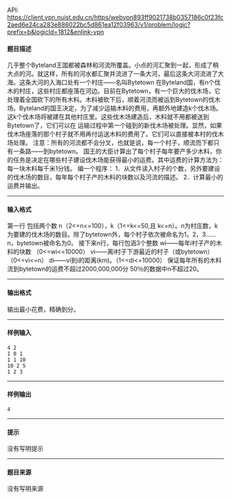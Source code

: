 API: https://client.vpn.nuist.edu.cn/https/webvpn893ff9021738b0357186c0f23fc2aed6e24ca283e886022bc5d861ea12f03963/v1/problem/logic?prefix=b&logicId=1812&enlink-vpn

#### 题目描述

几乎整个Byteland王国都被森林和河流所覆盖。小点的河汇聚到一起，形成了稍大点的河。就这样，所有的河水都汇聚并流进了一条大河，最后这条大河流进了大海。这条大河的入海口处有一个村庄——名叫Bytetown 在Byteland国，有n个伐木的村庄，这些村庄都座落在河边。目前在Bytetown，有一个巨大的伐木场，它处理着全国砍下的所有木料。木料被砍下后，顺着河流而被运到Bytetown的伐木场。Byteland的国王决定，为了减少运输木料的费用，再额外地建造k个伐木场。这k个伐木场将被建在其他村庄里。这些伐木场建造后，木料就不用都被送到Bytetown了，它们可以在 运输过程中第一个碰到的新伐木场被处理。显然，如果伐木场座落的那个村子就不用再付运送木料的费用了。它们可以直接被本村的伐木场处理。 注意：所有的河流都不会分叉，也就是说，每一个村子，顺流而下都只有一条路——到bytetown。 国王的大臣计算出了每个村子每年要产多少木料，你的任务是决定在哪些村子建设伐木场能获得最小的运费。其中运费的计算方法为：每一块木料每千米1分钱。 编一个程序： 1．从文件读入村子的个数，另外要建设的伐木场的数目，每年每个村子产的木料的块数以及河流的描述。 2．计算最小的运费并输出。

---

#### 输入格式

第一行 包括两个数 n（2<=n<=100），k（1<=k<=50,且 k<=n）。n为村庄数，k为要建的伐木场的数目。除了bytetown外，每个村子依次被命名为1，2，3……n，bytetown被命名为0。 接下来n行，每行包涵3个整数 wi——每年i村子产的木料的块数 （0<=wi<=10000） vi——离i村子下游最近的村子（或bytetown）（0<=vi<=n） di——vi到i的距离(km)。（1<=di<=10000） 保证每年所有的木料流到bytetown的运费不超过2000,000,000分 50％的数据中n不超过20。

---

#### 输出格式

输出最小花费，精确到分。

---

#### 样例输入
```
4 2
1 0 1
1 1 10
10 2 5
1 2 3	

```

---

#### 样例输出
```
4
```

---

#### 提示

没有写明提示

---

#### 题目来源

没有写明来源